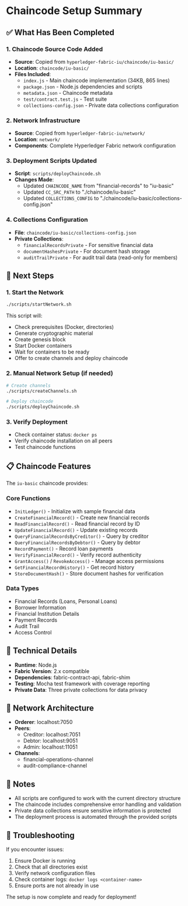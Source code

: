 # Chaincode Setup Summary

## ✅ What Has Been Completed

### 1. Chaincode Source Code Added
- **Source**: Copied from `hyperledger-fabric-iu/chaincode/iu-basic/`
- **Location**: `chaincode/iu-basic/`
- **Files Included**:
  - `index.js` - Main chaincode implementation (34KB, 865 lines)
  - `package.json` - Node.js dependencies and scripts
  - `metadata.json` - Chaincode metadata
  - `test/contract.test.js` - Test suite
  - `collections-config.json` - Private data collections configuration

### 2. Network Infrastructure
- **Source**: Copied from `hyperledger-fabric-iu/network/`
- **Location**: `network/`
- **Components**: Complete Hyperledger Fabric network configuration

### 3. Deployment Scripts Updated
- **Script**: `scripts/deployChaincode.sh`
- **Changes Made**:
  - Updated `CHAINCODE_NAME` from "financial-records" to "iu-basic"
  - Updated `CC_SRC_PATH` to "./chaincode/iu-basic"
  - Updated `COLLECTIONS_CONFIG` to "./chaincode/iu-basic/collections-config.json"

### 4. Collections Configuration
- **File**: `chaincode/iu-basic/collections-config.json`
- **Private Collections**:
  - `financialRecordsPrivate` - For sensitive financial data
  - `documentHashesPrivate` - For document hash storage
  - `auditTrailPrivate` - For audit trail data (read-only for members)

## 🚀 Next Steps

### 1. Start the Network
```bash
./scripts/startNetwork.sh
```
This script will:
- Check prerequisites (Docker, directories)
- Generate cryptographic material
- Create genesis block
- Start Docker containers
- Wait for containers to be ready
- Offer to create channels and deploy chaincode

### 2. Manual Network Setup (if needed)
```bash
# Create channels
./scripts/createChannels.sh

# Deploy chaincode
./scripts/deployChaincode.sh
```

### 3. Verify Deployment
- Check container status: `docker ps`
- Verify chaincode installation on all peers
- Test chaincode functions

## 📋 Chaincode Features

The `iu-basic` chaincode provides:

### Core Functions
- `InitLedger()` - Initialize with sample financial data
- `CreateFinancialRecord()` - Create new financial records
- `ReadFinancialRecord()` - Read financial record by ID
- `UpdateFinancialRecord()` - Update existing records
- `QueryFinancialRecordsByCreditor()` - Query by creditor
- `QueryFinancialRecordsByDebtor()` - Query by debtor
- `RecordPayment()` - Record loan payments
- `VerifyFinancialRecord()` - Verify record authenticity
- `GrantAccess()` / `RevokeAccess()` - Manage access permissions
- `GetFinancialRecordHistory()` - Get record history
- `StoreDocumentHash()` - Store document hashes for verification

### Data Types
- Financial Records (Loans, Personal Loans)
- Borrower Information
- Financial Institution Details
- Payment Records
- Audit Trail
- Access Control

## 🔧 Technical Details

- **Runtime**: Node.js
- **Fabric Version**: 2.x compatible
- **Dependencies**: fabric-contract-api, fabric-shim
- **Testing**: Mocha test framework with coverage reporting
- **Private Data**: Three private collections for data privacy

## 🐳 Network Architecture

- **Orderer**: localhost:7050
- **Peers**:
  - Creditor: localhost:7051
  - Debtor: localhost:9051
  - Admin: localhost:11051
- **Channels**:
  - financial-operations-channel
  - audit-compliance-channel

## 📝 Notes

- All scripts are configured to work with the current directory structure
- The chaincode includes comprehensive error handling and validation
- Private data collections ensure sensitive information is protected
- The deployment process is automated through the provided scripts

## 🚨 Troubleshooting

If you encounter issues:
1. Ensure Docker is running
2. Check that all directories exist
3. Verify network configuration files
4. Check container logs: `docker logs <container-name>`
5. Ensure ports are not already in use

The setup is now complete and ready for deployment! 